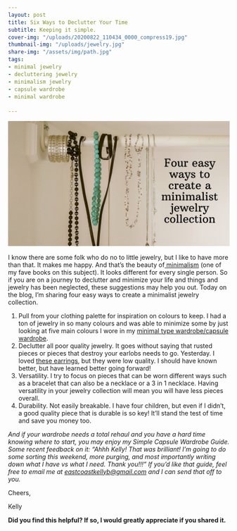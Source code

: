 ```yaml
---
layout: post
title: Six Ways to Declutter Your Time
subtitle: Keeping it simple.
cover-img: "/uploads/20200822_110434_0000_compress19.jpg"
thumbnail-img: "/uploads/jewelry.jpg"
share-img: "/assets/img/path.jpg"
tags:
- minimal jewelry
- decluttering jewelry
- minimalism jewelry
- capsule wardrobe
- minimal wardrobe

---
```

![An image of my necklaces hanging off a rod.](/uploads/jewelry.jpg "jewelry")

I know there are some folk who do no to little jewelry, but I like to have more than that. It makes me happy. And that’s the beauty of[ minimalism](https://amzn.to/2E5IXKI) (one of my fave books on this subject). It looks different for every single person. So if you are on a journey to declutter and minimize your life and things and jewelry has been neglected, these suggestions may help you out. Today on the blog, I’m sharing four easy ways to create a minimalist jewelry collection.

1. Pull from your clothing palette for inspiration on colours to keep. I had a ton of jewelry in so many colours and was able to minimize some by just looking at five main colours I wore in my [minimal type wardrobe/capsule wardrobe](https://amzn.to/32HdYiq).
2. Declutter all poor quality jewelry. It goes without saying that rusted pieces or pieces that destroy your earlobs needs to go. Yesterday. I loved [these earrings](https://amzn.to/3jjXPoO), but they were low quality. I should have known better, but have learned better going forward!
3. Versatility. I try to focus on pieces that can be worn different ways such as a bracelet that can also be a necklace or a 3 in 1 necklace. Having versatility in your jewelry collection will mean you will have less pieces overall.
4. Durability. Not easily breakable. I have four children, but even if I didn’t, a good quality piece that is durable is so key! It’ll stand the test of time and save you money too.

_And if your wardrobe needs a total rehaul and you have a hard time knowing where to start, you may enjoy my Simple Capsule Wardrobe Guide. Some recent feedback on it: “Ahhh Kelly! That was brilliant! I’m going to do some sorting this weekend, more purging, and most importantly writing down what I have vs what I need. Thank you!!!” If you’d like that guide, feel free to email me at_ [_eastcoastkellyb@gmail.com_](mailto:eastcoastkellyb@gmail.com) _and I can send that off to you._

Cheers,

Kelly

**Did you find this helpful? If so, I would greatly appreciate if you shared it.**